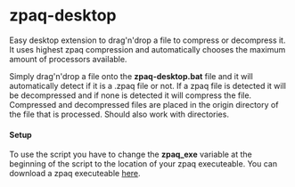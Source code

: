 # zpaq-desktop
Easy desktop extension to drag'n'drop a file to compress or decompress it. It uses highest zpaq compression and automatically chooses the maximum amount of processors available.

Simply drag'n'drop a file onto the **zpaq-desktop.bat** file and it will automatically detect if it is a .zpaq file or not. If a zpaq file is detected it will be decompressed and if none is detected it will compress the file. Compressed and decompressed files are placed in the origin directory of the file that is processed.
Should also work with directories.


#### Setup
To use the script you have to change the **zpaq_exe** variable at the beginning of the script to the location of your zpaq executeable. You can download a zpaq executeable [here](https://github.com/zpaq/zpaq).
